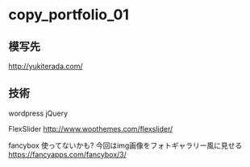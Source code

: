 # copy_portfolio_01

## 模写先
http://yukiterada.com/

## 技術
wordpress
jQuery

FlexSlider
http://www.woothemes.com/flexslider/

fancybox 使ってないかも?
今回はimg画像をフォトギャラリー風に見せる
https://fancyapps.com/fancybox/3/
